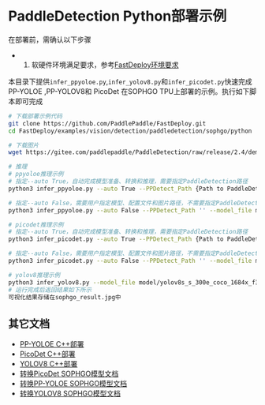# PaddleDetection Python部署示例

在部署前，需确认以下步骤

- 1. 软硬件环境满足要求，参考[FastDeploy环境要求](../../../../../../docs/cn/build_and_install/sophgo.md)

本目录下提供`infer_ppyoloe.py`,`infer_yolov8.py`和`infer_picodet.py`快速完成 PP-YOLOE ,PP-YOLOV8和 PicoDet 在SOPHGO TPU上部署的示例。执行如下脚本即可完成

```bash
# 下载部署示例代码
git clone https://github.com/PaddlePaddle/FastDeploy.git
cd FastDeploy/examples/vision/detection/paddledetection/sophgo/python

# 下载图片
wget https://gitee.com/paddlepaddle/PaddleDetection/raw/release/2.4/demo/000000014439.jpg

# 推理
# ppyoloe推理示例
# 指定--auto True，自动完成模型准备、转换和推理，需要指定PaddleDetection路径
python3 infer_ppyoloe.py --auto True --PPDetect_Path {Path to PaddleDetection} --model_file '' --config_file '' --image ''

# 指定--auto False，需要用户指定模型、配置文件和图片路径，不需要指定PaddleDetection路径。
python3 infer_ppyoloe.py --auto False --PPDetect_Path '' --model_file model/ppyoloe_crn_s_300e_coco_1684x_f32.bmodel --config_file model/infer_cfg.yml --image ./000000014439.jpg

# picodet推理示例
# 指定--auto True，自动完成模型准备、转换和推理，需要指定PaddleDetection路径
python3 infer_picodet.py --auto True --PPDetect_Path {Path to PaddleDetection} --model_file '' --config_file '' --image ''

# 指定--auto False，需要用户指定模型、配置文件和图片路径，不需要指定PaddleDetection路径。
python3 infer_picodet.py --auto False --PPDetect_Path '' --model_file model/ppyoloe_crn_s_300e_coco_1684x_f32.bmodel --config_file model/infer_cfg.yml --image ./000000014439.jpg

# yolov8推理示例
python3 infer_yolov8.py --model_file model/yolov8s_s_300e_coco_1684x_f32.bmodel --config_file model/infer_cfg.yml --image ./000000014439.jpg
# 运行完成后返回结果如下所示
可视化结果存储在sophgo_result.jpg中
```

## 其它文档
- [PP-YOLOE C++部署](../cpp)
- [PicoDet C++部署](../cpp)
- [YOLOV8 C++部署](../cpp)
- [转换PicoDet SOPHGO模型文档](../README.md)
- [转换PP-YOLOE SOPHGO模型文档](../README.md)
- [转换YOLOV8 SOPHGO模型文档](../README.md)

